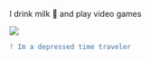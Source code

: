 I drink milk :milk_glass:	and play video games 

  <img align="center" src="https://github-readme-stats.vercel.app/api?username=danzo7&show_icons=true&line_height=27&theme=tokyonight" />
  
```diff
! Im a depressed time traveler

```
